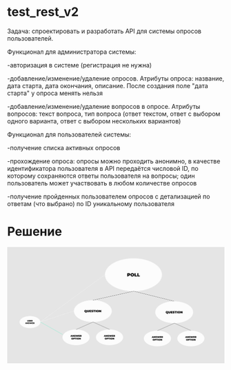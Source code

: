 # test_rest_v2

Задача: спроектировать и разработать API для системы опросов пользователей.

Функционал для администратора системы:

-авторизация в системе (регистрация не нужна)

-добавление/изменение/удаление опросов. Атрибуты опроса: название, дата старта, дата окончания, описание. После создания поле "дата старта" у опроса менять нельзя

-добавление/изменение/удаление вопросов в опросе. Атрибуты вопросов: текст вопроса, тип вопроса (ответ текстом, ответ с выбором одного варианта, ответ с выбором нескольких вариантов)

Функционал для пользователей системы:

-получение списка активных опросов

-прохождение опроса: опросы можно проходить анонимно, в качестве идентификатора пользователя в API передаётся числовой ID, по которому сохраняются ответы 
пользователя на вопросы; один пользователь может участвовать в любом количестве опросов

-получение пройденных пользователем опросов с детализацией по ответам (что выбрано) по ID уникальному пользователя


# Решение

![схема](https://github.com/goldensectionlv/test_rest_v2/raw/master/123.png)
